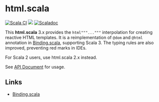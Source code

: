 # html.scala

[![Scala CI](https://github.com/Atry/html.scala/actions/workflows/scala.yml/badge.svg)](https://github.com/Atry/html.scala/actions/workflows/scala.yml)
<a href="https://search.maven.org/search?q=g:com.yang-bo%20a:html_*"><img src="https://img.shields.io/maven-central/v/com.yang-bo/html_sjs1_3.svg?label=libraryDependencies+%2B=+%22com.yang-bo%22+%25%25%25+%22html%22+%25"/></a>
[![Scaladoc](https://javadoc.io/badge/com.yang-bo/html_sjs1_3.svg?label=Scaladoc)](https://javadoc.io/page/com.yang-bo/html_sjs1_3/latest/com/yang_bo/html.html)


This **html.scala** 3.x provides the `html"""..."""` interpolation for creating reactive HTML templates. It is a reimplementation of `@dom` and `@html` annotation in [Binding.scala](https://github.com/ThoughtWorksInc/Binding.scala), supporting Scala 3. The typing rules are also improved, preventing red marks in IDEs.

For Scala 2 users, use html.scala 2.x instead.

See [API Document](https://javadoc.io/page/com.yang-bo/html_sjs1_3/latest/com/yang_bo/html.html) for usage.

## Links

* [Binding.scala](https://github.com/ThoughtWorksInc/Binding.scala/)

